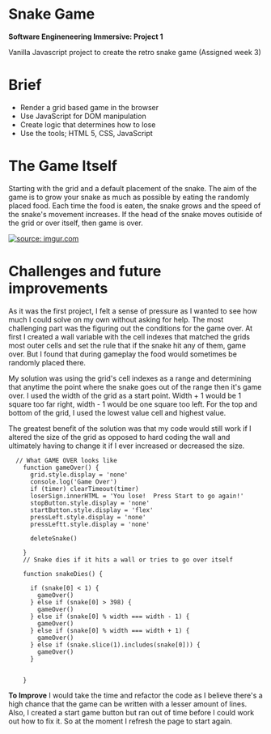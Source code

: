 # Snake Game

**Software Engineneering Immersive: Project 1**

Vanilla Javascript project to create the retro snake game (Assigned week 3)

# Brief 
- Render a grid based game in the browser
- Use JavaScript for DOM manipulation
- Create logic that determines how to lose
- Use the tools; HTML 5, CSS, JavaScript



# **The Game Itself**
Starting with the grid and a default placement of the snake.  The aim of the game is to grow your snake as much as possible by eating the randomly placed food.  Each time the food is eaten, the snake grows and the speed of the snake's movement increases. If the head of the snake moves outiside of the grid or over itself, then game is over.


<a href="https://imgur.com/FKWoPWj"><img src="https://i.imgur.com/FKWoPWjh.png" title="source: imgur.com" /></a>


# **Challenges and future improvements**
As it was the first project, I felt a sense of pressure as I wanted to see how much I could solve on my own without asking for help.
The most challenging part was the figuring out the conditions for the game over.  At first I created a wall variable with the cell indexes that matched the grids most outer cells and set the rule that if the snake hit any of them, game over.  But I found that during gameplay the food would sometimes be randomly placed there.

My solution was using the grid's cell indexes as a range and determining that anytime the point where the snake goes out of the range then it's game over.
I used the width of the grid as a start point.
Width + 1 would be 1 square too far right, width - 1 would be one square too left.  For the top and bottom of the grid, I used the lowest value cell and highest value.

The greatest benefit of the solution was that my code would still work if I altered the size of the grid as opposed to hard coding the wall and ultimately having to change it if I ever increased or decreased the size.



      // What GAME OVER looks like
        function gameOver() {
          grid.style.display = 'none'
          console.log('Game Over')
          if (timer) clearTimeout(timer) 
          loserSign.innerHTML = 'You lose!  Press Start to go again!'
          stopButton.style.display = 'none'
          startButton.style.display = 'flex'
          pressLeft.style.display = 'none'
          pressLeftt.style.display = 'none'
            
          deleteSnake()
          
        }   
        // Snake dies if it hits a wall or tries to go over itself
        
        function snakeDies() {

          if (snake[0] < 1) {
            gameOver()
          } else if (snake[0] > 398) {
            gameOver()
          } else if (snake[0] % width === width - 1) {
            gameOver()
          } else if (snake[0] % width === width + 1) {
            gameOver()
          } else if (snake.slice(1).includes(snake[0])) {
            gameOver()
          }
            
          
        }  


**To Improve**
I would take the time and refactor the code as I believe there's a high chance that the game can be written with a lesser amount of lines.
Also, I created a start game button but ran out of time before I could work out how to fix it.  So at the moment I refresh the page to start again.  



